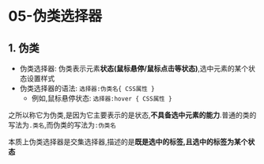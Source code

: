 # 05-伪类选择器

## 1. 伪类

- 伪类选择器: 伪类表示元素**状态(鼠标悬停/鼠标点击等状态)**,选中元素的某个状态设置样式
- 伪类选择器的语法: `选择器:伪类名{ CSS属性 }`
  - 例如,鼠标悬停状态: `选择器:hover { CSS属性 }`

之所以称它为伪类,是因为它主要表示的是状态,**不具备选中元素的能力**.普通的类的写法为`.类名`,而伪类的写法为`:伪类名`

本质上伪类选择器是交集选择器,描述的是**既是选中的标签,且选中的标签为某个状态**
